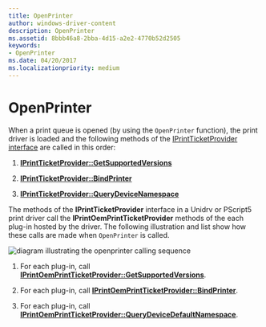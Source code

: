 ```yaml
---
title: OpenPrinter
author: windows-driver-content
description: OpenPrinter
ms.assetid: 8bbb46a8-2bba-4d15-a2e2-4770b52d2505
keywords:
- OpenPrinter
ms.date: 04/20/2017
ms.localizationpriority: medium
---
```


# OpenPrinter


When a print queue is opened (by using the `OpenPrinter` function), the print driver is loaded and the following methods of the [IPrintTicketProvider interface](https://msdn.microsoft.com/library/windows/hardware/ff554375) are called in this order:

1.  [**IPrintTicketProvider::GetSupportedVersions**](https://msdn.microsoft.com/library/windows/hardware/ff554371)

2.  [**IPrintTicketProvider::BindPrinter**](https://msdn.microsoft.com/library/windows/hardware/ff554354)

3.  [**IPrintTicketProvider::QueryDeviceNamespace**](https://msdn.microsoft.com/library/windows/hardware/ff554378)

The methods of the **IPrintTicketProvider** interface in a Unidrv or PScript5 print driver call the **IPrintOemPrintTicketProvider** methods of the each plug-in hosted by the driver. The following illustration and list show how these calls are made when `OpenPrinter` is called.

![diagram illustrating the openprinter calling sequence](images/ptpcopen-uml.gif)

1.  For each plug-in, call [**IPrintOemPrintTicketProvider::GetSupportedVersions**](https://msdn.microsoft.com/library/windows/hardware/ff553170).

2.  For each plug-in, call [**IPrintOemPrintTicketProvider::BindPrinter**](https://msdn.microsoft.com/library/windows/hardware/ff553151).

3.  For each plug-in, call [**IPrintOemPrintTicketProvider::QueryDeviceDefaultNamespace**](https://msdn.microsoft.com/library/windows/hardware/ff553180).

 

 




